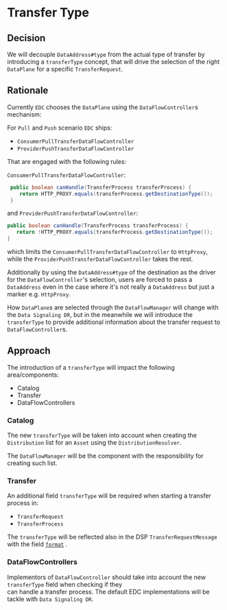 # Transfer Type

## Decision

We will decouple `DataAddress#type` from the actual type of transfer by introducing a `transferType` concept, that will drive 
the selection of the right `DataPlane` for a specific `TransferRequest`. 

## Rationale

Currently `EDC` chooses the `DataPlane` using the `DataFlowController`s mechanism:

For `Pull` and `Push` scenario `EDC` ships:

- `ConsumerPullTransferDataFlowController`
- `ProviderPushTransferDataFlowController`

That are engaged with the following rules:

`ConsumerPullTransferDataFlowController`:

```java
 public boolean canHandle(TransferProcess transferProcess) {
    return HTTP_PROXY.equals(transferProcess.getDestinationType());
 }
```

and `ProviderPushTransferDataFlowController`:

```java
public boolean canHandle(TransferProcess transferProcess) {
   return !HTTP_PROXY.equals(transferProcess.getDestinationType());
}
```

which limits the `ConsumerPullTransferDataFlowController` to `HttpProxy`, while the `ProviderPushTransferDataFlowController`
takes the rest.

Additionally by using the `DataAddress#type` of the destination as the driver for the `DataFlowController`'s selection,
users are forced to pass a `DataAddress` even in the case where it's not really a `DataAddress` but just a marker e.g. `HttpProxy`.

How `DataPlane`s are selected through the `DataFlowManager` will change with the `Data Signaling DR`, 
but in the meanwhile we will introduce the `transferType` to provide additional information about the transfer request
to `DataFlowController`s.

## Approach

The introduction of a `transferType` will impact the following area/components:

- Catalog
- Transfer
- DataFlowControllers

### Catalog

The new `transferType` will be taken into account when creating the `Distribution` list for an `Asset` using the `DistributionResolver`.

The `DataFlowManager` will be the component with the responsibility for creating such list.

### Transfer

An additional field `transferType` will be required when starting a transfer process in:

- `TransferRequest`
- `TransferProcess`

The `transferType` will be reflected also in the DSP `TransferRequestMessage` with the field [`format`](https://docs.internationaldataspaces.org/ids-knowledgebase/v/dataspace-protocol/transfer-process/transfer.process.binding.https#2.5-the-provider-transfers-request-resource) .

### DataFlowControllers

Implementors of `DataFlowController` should take into account the new `transferType` field when checking if they    
can handle a transfer process. The default EDC implementations will be tackle with `Data Signaling DR`.
